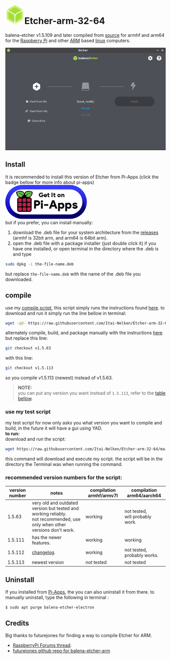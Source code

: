 # <img src="/screenshots/balena-etcher.png" alt="drawing" width="60"/>Etcher-arm-32-64
balena-etcher v1.5.109 and later compiled from [source](https://github.com/balena-io/etcher) for armhf and arm64 for the [Raspberry Pi](https://www.raspberrypi.org) and other [ARM](https://en.wikipedia.org/wiki/ARM_architecture) based [linux](https://en.wikipedia.org/wiki/Linux) computers.

![Etcher on rpi screenshot](/screenshots/etcher.png)


## Install
It is recommended to install this version of Etcher from Pi-Apps (click the badge bellow for more info about pi-apps) <br> 
[![badge](https://github.com/Botspot/pi-apps/blob/master/icons/badge.png?raw=true)](https://github.com/Botspot/pi-apps)  
but if you prefer, you can install manually: 
1) download the .deb file for your system architecture from the [releases](https://github.com/Itai-Nelken/Etcher-arm-32-64/releases) (armhf is 32bit arm, and arm64 is 64bit arm).
2) open the .deb file with a package installer (just double click it) if you have one installed, or open terminal in the directory where the .deb is and type 
```sh
sudo dpkg -i the-file-name.deb
```
but replace `the-file-name.deb` with the name of the .deb file you downloaded.

## compile
use my [compile script](compile-etcher_v1.5.112.sh), this script simply runs the instructions found [here](https://github.com/futurejones/balena-etcher-arm/blob/master/etcher-build/BUILD.md). to download and run it simply run the line bellow in terminal:
```sh
wget -qO- https://raw.githubusercontent.com/Itai-Nelken/Etcher-arm-32-64/main/compile-etcher_v1.5.112.sh | bash
```
alternately compile, build, and package manually with the instructions [here](https://github.com/futurejones/balena-etcher-arm/blob/master/etcher-build/BUILD.md)
but replace this line: 
```sh
git checkout v1.5.63
```
with this line:
```sh
git checkout v1.5.113
```
so you compile v1.5.113 (newest) instead of v1.5.63.
>**NOTE:**<br>you can put any version you want instead of `1.5.113`, refer to the [table bellow](https://github.com/Itai-Nelken/Etcher-arm-32-64#recommended-version-numbers-for-the-script).

### use my test script
my test script for now only asks you what version you want to compile and build, in the future it will have a gui using YAD.
<br><b>to run:</b><br>download and run the script:
```bash
wget https://raw.githubusercontent.com/Itai-Nelken/Etcher-arm-32-64/main/test-stuff/compile-etcher.sh; bash compile-etcher.sh
```
this command will download and execute my script. the script will be in the directory the Terminal was when running the command.<br>
### recommended version numbers for the script:
version number | notes | compilation armhf/armv7l | compilation arm64/aarch64 
------------ | ------------- | ------------- | -------------
1.5.63 | very old and outdated version but tested and working reliably.<br>not recommended, use only when other versions don't work. | working | not tested,<br>will probably work.
1.5.111 | has the newer features. | working | working
1.5.112 | [changelog](https://github.com/balena-io/etcher/blob/master/CHANGELOG.md#v15112). | working | not tested,<br> probably works.
1.5.113 | newest version | not tested | not tested

## Uninstall
If you installed from [Pi-Apps](https://github.com/Botspot/pi-apps), the you can also uninstall it from there.
to manually uninstall, type the following in terminal :
```sh-session
$ sudo apt purge balena-etcher-electron
```

## Credits
Big thanks to futurejones for finding a way to compile Etcher for ARM.

- [RaspberryPi Forums thread](https://www.raspberrypi.org/forums/viewtopic.php?f=62&t=255205&start=25).
- [futurejones github repo for balena-etcher-arm](https://github.com/futurejones/balena-etcher-arm)
